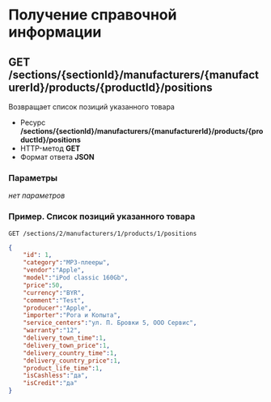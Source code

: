 # Получение справочной информации

## GET /sections/{sectionId}/manufacturers/{manufacturerId}/products/{productId}/positions

Возвращает список позиций указанного товара

- Ресурс **/sections/{sectionId}/manufacturers/{manufacturerId}/products/{productId}/positions**
- HTTP-метод **GET**
- Формат ответа **JSON**

### Параметры

*нет параметров*

### Пример. Список позиций указанного товара

```
GET /sections/2/manufacturers/1/products/1/positions
```

```json
{
    "id": 1,
    "category":"MP3-плееры",
    "vendor":"Apple",
    "model":"iPod classic 160Gb",
    "price":50,
    "currency":"BYR",
    "comment":"Test",
    "producer":"Apple",
    "importer":"Рога и Копыта",
    "service_centers":"ул. П. Бровки 5, ООО Сервис",
    "warranty":"12",
    "delivery_town_time":1,
    "delivery_town_price":1,
    "delivery_country_time":1,
    "delivery_country_price":1,
    "product_life_time":1,
    "isCashless":"да",
    "isCredit":"да"
}
```
